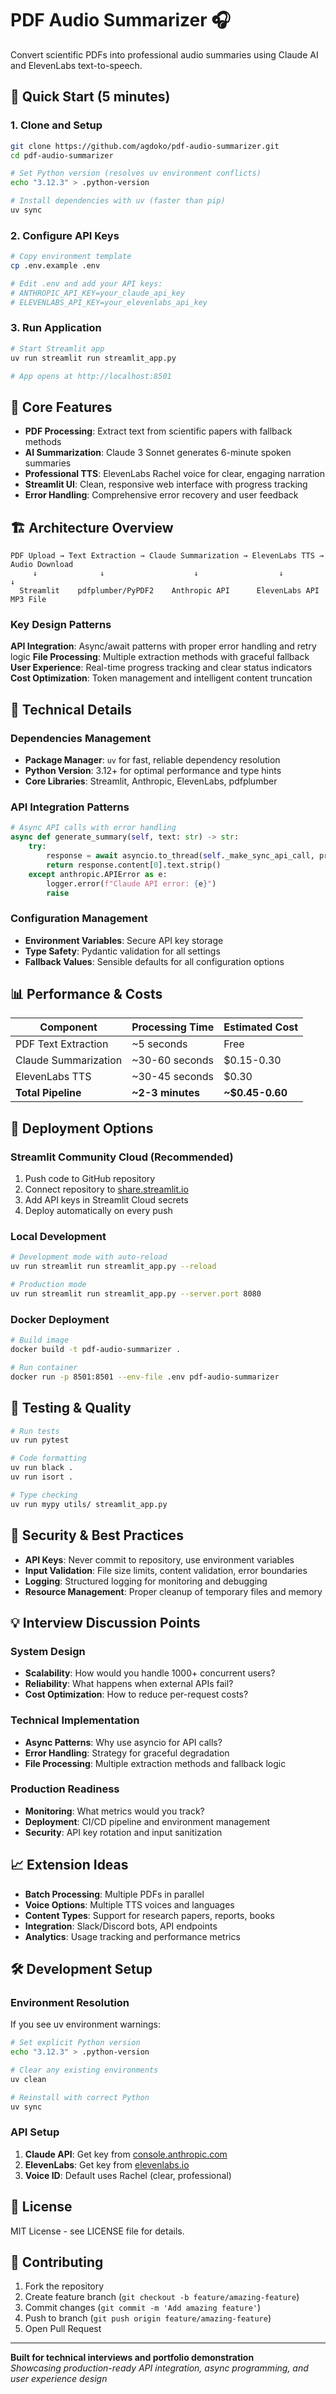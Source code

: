 # PDF Audio Summarizer 🎧

Convert scientific PDFs into professional audio summaries using Claude AI and ElevenLabs text-to-speech.

## 🚀 Quick Start (5 minutes)

### 1. Clone and Setup
```bash
git clone https://github.com/agdoko/pdf-audio-summarizer.git
cd pdf-audio-summarizer

# Set Python version (resolves uv environment conflicts)
echo "3.12.3" > .python-version

# Install dependencies with uv (faster than pip)
uv sync
```

### 2. Configure API Keys
```bash
# Copy environment template
cp .env.example .env

# Edit .env and add your API keys:
# ANTHROPIC_API_KEY=your_claude_api_key
# ELEVENLABS_API_KEY=your_elevenlabs_api_key
```

### 3. Run Application
```bash
# Start Streamlit app
uv run streamlit run streamlit_app.py

# App opens at http://localhost:8501
```

## 🎯 Core Features

- **PDF Processing**: Extract text from scientific papers with fallback methods
- **AI Summarization**: Claude 3 Sonnet generates 6-minute spoken summaries  
- **Professional TTS**: ElevenLabs Rachel voice for clear, engaging narration
- **Streamlit UI**: Clean, responsive web interface with progress tracking
- **Error Handling**: Comprehensive error recovery and user feedback

## 🏗️ Architecture Overview

```
PDF Upload → Text Extraction → Claude Summarization → ElevenLabs TTS → Audio Download
     ↓              ↓                    ↓                  ↓              ↓
  Streamlit    pdfplumber/PyPDF2    Anthropic API      ElevenLabs API   MP3 File
```

### Key Design Patterns

**API Integration**: Async/await patterns with proper error handling and retry logic
**File Processing**: Multiple extraction methods with graceful fallback
**User Experience**: Real-time progress tracking and clear status indicators
**Cost Optimization**: Token management and intelligent content truncation

## 🔧 Technical Details

### Dependencies Management
- **Package Manager**: `uv` for fast, reliable dependency resolution
- **Python Version**: 3.12+ for optimal performance and type hints
- **Core Libraries**: Streamlit, Anthropic, ElevenLabs, pdfplumber

### API Integration Patterns
```python
# Async API calls with error handling
async def generate_summary(self, text: str) -> str:
    try:
        response = await asyncio.to_thread(self._make_sync_api_call, prompt)
        return response.content[0].text.strip()
    except anthropic.APIError as e:
        logger.error(f"Claude API error: {e}")
        raise
```

### Configuration Management
- **Environment Variables**: Secure API key storage
- **Type Safety**: Pydantic validation for all settings
- **Fallback Values**: Sensible defaults for all configuration options

## 📊 Performance & Costs

| Component | Processing Time | Estimated Cost |
|-----------|----------------|----------------|
| PDF Text Extraction | ~5 seconds | Free |
| Claude Summarization | ~30-60 seconds | $0.15-0.30 |
| ElevenLabs TTS | ~30-45 seconds | $0.30 |
| **Total Pipeline** | **~2-3 minutes** | **~$0.45-0.60** |

## 🚀 Deployment Options

### Streamlit Community Cloud (Recommended)
1. Push code to GitHub repository
2. Connect repository to [share.streamlit.io](https://share.streamlit.io)
3. Add API keys in Streamlit Cloud secrets
4. Deploy automatically on every push

### Local Development
```bash
# Development mode with auto-reload
uv run streamlit run streamlit_app.py --reload

# Production mode
uv run streamlit run streamlit_app.py --server.port 8080
```

### Docker Deployment
```bash
# Build image
docker build -t pdf-audio-summarizer .

# Run container
docker run -p 8501:8501 --env-file .env pdf-audio-summarizer
```

## 🧪 Testing & Quality

```bash
# Run tests
uv run pytest

# Code formatting
uv run black .
uv run isort .

# Type checking
uv run mypy utils/ streamlit_app.py
```

## 🔐 Security & Best Practices

- **API Keys**: Never commit to repository, use environment variables
- **Input Validation**: File size limits, content validation, error boundaries
- **Logging**: Structured logging for monitoring and debugging
- **Resource Management**: Proper cleanup of temporary files and memory

## 💡 Interview Discussion Points

### System Design
- **Scalability**: How would you handle 1000+ concurrent users?
- **Reliability**: What happens when external APIs fail?
- **Cost Optimization**: How to reduce per-request costs?

### Technical Implementation
- **Async Patterns**: Why use asyncio for API calls?
- **Error Handling**: Strategy for graceful degradation
- **File Processing**: Multiple extraction methods and fallback logic

### Production Readiness
- **Monitoring**: What metrics would you track?
- **Deployment**: CI/CD pipeline and environment management
- **Security**: API key rotation and input sanitization

## 📈 Extension Ideas

- **Batch Processing**: Multiple PDFs in parallel
- **Voice Options**: Multiple TTS voices and languages
- **Content Types**: Support for research papers, reports, books
- **Integration**: Slack/Discord bots, API endpoints
- **Analytics**: Usage tracking and performance metrics

## 🛠️ Development Setup

### Environment Resolution
If you see uv environment warnings:
```bash
# Set explicit Python version
echo "3.12.3" > .python-version

# Clear any existing environments
uv clean

# Reinstall with correct Python
uv sync
```

### API Setup
1. **Claude API**: Get key from [console.anthropic.com](https://console.anthropic.com)
2. **ElevenLabs**: Get key from [elevenlabs.io](https://elevenlabs.io)
3. **Voice ID**: Default uses Rachel (clear, professional)

## 📄 License

MIT License - see LICENSE file for details.

## 🤝 Contributing

1. Fork the repository
2. Create feature branch (`git checkout -b feature/amazing-feature`)
3. Commit changes (`git commit -m 'Add amazing feature'`)
4. Push to branch (`git push origin feature/amazing-feature`)
5. Open Pull Request

---

**Built for technical interviews and portfolio demonstration**  
*Showcasing production-ready API integration, async programming, and user experience design*